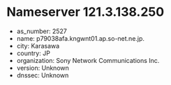 # Nameserver 121.3.138.250

* as_number: 2527
* name: p79038afa.kngwnt01.ap.so-net.ne.jp.
* city: Karasawa
* country: JP
* organization: Sony Network Communications Inc.
* version: Unknown
* dnssec: Unknown
